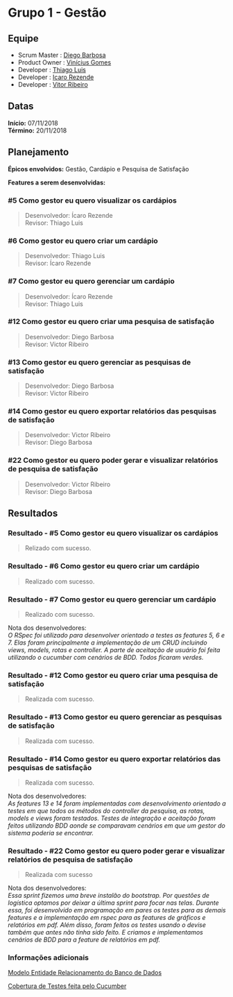 # Grupo 1 - Gestão

## Equipe

* Scrum Master  : [Diego Barbosa](https://github.com/dieg0D "@dieg0D")
* Product Owner : [Vinícius Gomes](https://github.com/vgdsouza "@vgdsouza")
* Developer     : [Thiago Luis](https://github.com/thiagolrpinho "@thiagolrpinho")
* Developer     : [Icaro Rezende](https://github.com/icaronr "@icaronr")
* Developer     : [Vitor Ribeiro](https://github.com/VitorRibeiroCustodio "@VitorRibeiroCustodio")

## Datas

**Início:** 07/11/2018  
**Término:** 20/11/2018  

## Planejamento

**Épicos envolvidos:** Gestão, Cardápio e Pesquisa de Satisfação

**Features a serem desenvolvidas:**  

### #5 Como gestor eu quero visualizar os cardápios

>Desenvolvedor: Ícaro Rezende  
Revisor: Thiago Luis

### #6 Como gestor eu quero criar um cardápio

>Desenvolvedor: Thiago Luis  
Revisor: Ícaro Rezende

### #7 Como gestor eu quero gerenciar um cardápio

>Desenvolvedor: Ícaro Rezende  
Revisor: Thiago Luis

### #12 Como gestor eu quero criar uma pesquisa de satisfação

>Desenvolvedor: Diego Barbosa  
Revisor: Victor Ribeiro

### #13 Como gestor eu quero gerenciar as pesquisas de satisfação

>Desenvolvedor: Diego Barbosa  
Revisor: Victor Ribeiro

### #14 Como gestor eu quero exportar relatórios das pesquisas de satisfação

>Desenvolvedor: Victor Ribeiro  
Revisor: Diego Barbosa

### #22 Como gestor eu quero poder gerar e visualizar relatórios de pesquisa de satisfação

>Desenvolvedor: Victor Ribeiro  
Revisor: Diego Barbosa

## Resultados

### Resultado - #5 Como gestor eu quero visualizar os cardápios

>Relizado com sucesso.

### Resultado - #6 Como gestor eu quero criar um cardápio

>Realizado com sucesso.

### Resultado - #7 Como gestor eu quero gerenciar um cardápio

>Realizado com sucesso.

Nota dos desenvolvedores:  
_O RSpec foi utilizado para desenvolver orientado a testes as features 5, 6 e 7. Elas foram principalmente a implementação de um CRUD incluindo views, models, rotas e controller. A parte de aceitação de usuário foi feita utilizando o cucumber com cenários de BDD. Todos ficaram verdes._

### Resultado - #12 Como gestor eu quero criar uma pesquisa de satisfação

>Realizada com sucesso.

### Resultado  - #13 Como gestor eu quero gerenciar as pesquisas de satisfação

>Realizada com sucesso.  

### Resultado  - #14 Como gestor eu quero exportar relatórios das pesquisas de satisfação

>Realizada com sucesso.

Nota dos desenvolvedores:  
_As features 13 e 14 foram implementadas com desenvolvimento orientado a testes em que todos os métodos do controller da pesquisa, as rotas, models e views foram testados. Testes de integração e aceitação foram feitos utilizando BDD aonde se comparavam cenários em que um gestor do sistema poderia se encontrar._

### Resultado - #22 Como gestor eu quero poder gerar e visualizar relatórios de pesquisa de satisfação

>Realizada com sucesso

Nota dos desenvolvedores:  
_Essa sprint fizemos uma breve instalão do bootstrap. Por questões de logística optamos por deixar a última sprint para focar nas telas. Durante essa, foi desenvolvido em programação em pares os testes para as demais features e a implementação em rspec para as features de gráficos e relatórios em pdf. Além disso, foram feitos os testes usando o devise também que antes não tinha sido feito. E criamos e implementamos cenários de BDD para a feature de relatórios em pdf._

### Informações adicionais

[Modelo Entidade Relacionamento do Banco de Dados](https://github.com/EngSwCIC/RUMOR/blob/develop_grupo_1/erd.pdf)

[Cobertura de Testes feita pelo Cucumber](https://github.com/EngSwCIC/RUMOR/blob/develop_grupo_1/coverage/cucumber/index.html)